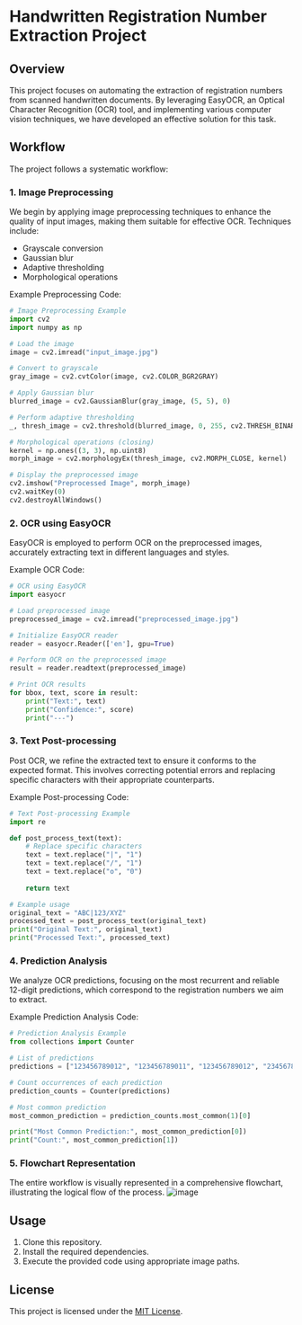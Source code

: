 # Handwritten Registration Number Extraction Project

## Overview

This project focuses on automating the extraction of registration numbers from scanned handwritten documents. By leveraging EasyOCR, an Optical Character Recognition (OCR) tool, and implementing various computer vision techniques, we have developed an effective solution for this task.

## Workflow

The project follows a systematic workflow:

### 1. Image Preprocessing

We begin by applying image preprocessing techniques to enhance the quality of input images, making them suitable for effective OCR. Techniques include:
- Grayscale conversion
- Gaussian blur
- Adaptive thresholding
- Morphological operations

Example Preprocessing Code:
```python
# Image Preprocessing Example
import cv2
import numpy as np

# Load the image
image = cv2.imread("input_image.jpg")

# Convert to grayscale
gray_image = cv2.cvtColor(image, cv2.COLOR_BGR2GRAY)

# Apply Gaussian blur
blurred_image = cv2.GaussianBlur(gray_image, (5, 5), 0)

# Perform adaptive thresholding
_, thresh_image = cv2.threshold(blurred_image, 0, 255, cv2.THRESH_BINARY + cv2.THRESH_OTSU)

# Morphological operations (closing)
kernel = np.ones((3, 3), np.uint8)
morph_image = cv2.morphologyEx(thresh_image, cv2.MORPH_CLOSE, kernel)

# Display the preprocessed image
cv2.imshow("Preprocessed Image", morph_image)
cv2.waitKey(0)
cv2.destroyAllWindows()

```

### 2. OCR using EasyOCR

EasyOCR is employed to perform OCR on the preprocessed images, accurately extracting text in different languages and styles.

Example OCR Code:
```python
# OCR using EasyOCR
import easyocr

# Load preprocessed image
preprocessed_image = cv2.imread("preprocessed_image.jpg")

# Initialize EasyOCR reader
reader = easyocr.Reader(['en'], gpu=True)

# Perform OCR on the preprocessed image
result = reader.readtext(preprocessed_image)

# Print OCR results
for bbox, text, score in result:
    print("Text:", text)
    print("Confidence:", score)
    print("---")

```

### 3. Text Post-processing

Post OCR, we refine the extracted text to ensure it conforms to the expected format. This involves correcting potential errors and replacing specific characters with their appropriate counterparts.

Example Post-processing Code:
```python
# Text Post-processing Example
import re

def post_process_text(text):
    # Replace specific characters
    text = text.replace("|", "1")
    text = text.replace("/", "1")
    text = text.replace("o", "0")
    
    return text

# Example usage
original_text = "ABC|123/XYZ"
processed_text = post_process_text(original_text)
print("Original Text:", original_text)
print("Processed Text:", processed_text)

```

### 4. Prediction Analysis

We analyze OCR predictions, focusing on the most recurrent and reliable 12-digit predictions, which correspond to the registration numbers we aim to extract.

Example Prediction Analysis Code:
```python
# Prediction Analysis Example
from collections import Counter

# List of predictions
predictions = ["123456789012", "123456789011", "123456789012", "234567890123"]

# Count occurrences of each prediction
prediction_counts = Counter(predictions)

# Most common prediction
most_common_prediction = prediction_counts.most_common(1)[0]

print("Most Common Prediction:", most_common_prediction[0])
print("Count:", most_common_prediction[1])

```

### 5. Flowchart Representation

The entire workflow is visually represented in a comprehensive flowchart, illustrating the logical flow of the process.
![image](https://github.com/Marinto-Richee/Handwritten-Registration-Number-Extraction-Project/assets/65499285/c26b95de-5d0a-4f82-be61-f7490b7ca76d)

## Usage

1. Clone this repository.
2. Install the required dependencies.
3. Execute the provided code using appropriate image paths.

## License

This project is licensed under the [MIT License](LICENSE).
